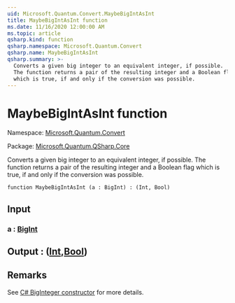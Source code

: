 ```yaml
---
uid: Microsoft.Quantum.Convert.MaybeBigIntAsInt
title: MaybeBigIntAsInt function
ms.date: 11/16/2020 12:00:00 AM
ms.topic: article
qsharp.kind: function
qsharp.namespace: Microsoft.Quantum.Convert
qsharp.name: MaybeBigIntAsInt
qsharp.summary: >-
  Converts a given big integer to an equivalent integer, if possible.
  The function returns a pair of the resulting integer and a Boolean flag
  which is true, if and only if the conversion was possible.
---
```


# MaybeBigIntAsInt function

Namespace: [Microsoft.Quantum.Convert](xref:Microsoft.Quantum.Convert)

Package: [Microsoft.Quantum.QSharp.Core](https://nuget.org/packages/Microsoft.Quantum.QSharp.Core)


Converts a given big integer to an equivalent integer, if possible.The function returns a pair of the resulting integer and a Boolean flagwhich is true, if and only if the conversion was possible.

```qsharp
function MaybeBigIntAsInt (a : BigInt) : (Int, Bool)
```


## Input

### a : [BigInt](xref:microsoft.quantum.lang-ref.bigint)





## Output : ([Int](xref:microsoft.quantum.lang-ref.int),[Bool](xref:microsoft.quantum.lang-ref.bool))



## Remarks

See [C# BigInteger constructor](https://docs.microsoft.com/dotnet/api/system.numerics.biginteger.-ctor?view=netframework-4.7.2#System_Numerics_BigInteger__ctor_System_Int64_) for more details.
